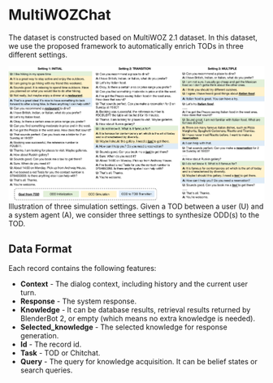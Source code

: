# MultiWOZChat

The dataset is constructed based on MultiWOZ 2.1 dataset. In this dataset, we use the proposed framework to automatically enrich TODs in three different settings.

<p align="left">
  <img alt="alt text" src="../doc/example.png">
  <br>
    Illustration of three simulation settings. Given a TOD between a user (U) and a system agent (A), we consider three settings to synthesize ODD(s) to the TOD.
</p>

<!-- ![Illustration of three simulation settings. Given a TOD between a user (U) and a system agent (A), we consider three settings to synthesize ODD(s) to the TOD.](../doc/example.png) -->


## Data Format
Each record contains the following features:
- **Context** - The dialog context, including history and the current user turn.
- **Response** - The system response.
- **Knowledge** - It can be database results, retrieval results returned by BlenderBot 2, or empty (which means no extra knowledge is needed).
- **Selected_knowledge** - The selected knowledge for response generation.
- **Id** - The record id.
- **Task** - TOD or Chitchat.
- **Query** - The query for knowledge acquisition. It can be belief states or search queries.
